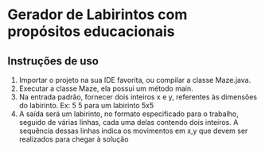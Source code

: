 # Gerador de Labirintos com propósitos educacionais

## Instruções de uso
1. Importar o projeto na sua IDE favorita, ou compilar a classe Maze.java. 
1. Executar a classe Maze, ela possui um método main.
1. Na entrada padrão, fornecer dois inteiros x e y, referentes às dimensões do labirinto. Ex: 5 5 para um labirinto 5x5
1. A saída será um labirinto, no formato especificado para o trabalho, seguido de várias linhas, cada uma delas contendo dois inteiros. A sequência dessas linhas indica os movimentos em x,y que devem ser realizados para chegar à solução
